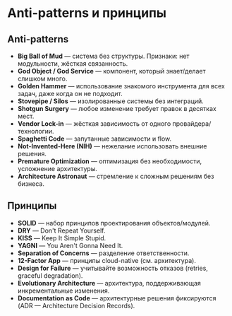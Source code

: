 # Anti-patterns и принципы

## Anti-patterns

- **Big Ball of Mud** — система без структуры. Признаки: нет модульности, жёсткая связанность.
- **God Object / God Service** — компонент, который знает/делает слишком много.
- **Golden Hammer** — использование знакомого инструмента для всех задач, даже когда он не подходит.
- **Stovepipe / Silos** — изолированные системы без интеграций.
- **Shotgun Surgery** — любое изменение требует правок в десятках мест.
- **Vendor Lock-in** — жёсткая зависимость от одного провайдера/технологии.
- **Spaghetti Code** — запутанные зависимости и flow.
- **Not-Invented-Here (NIH)** — нежелание использовать внешние решения.
- **Premature Optimization** — оптимизация без необходимости, усложнение архитектуры.
- **Architecture Astronaut** — стремление к сложным решениям без бизнеса.

## Принципы

- **SOLID** — набор принципов проектирования объектов/модулей.
- **DRY** — Don't Repeat Yourself.
- **KISS** — Keep It Simple Stupid.
- **YAGNI** — You Aren't Gonna Need It.
- **Separation of Concerns** — разделение ответственности.
- **12-Factor App** — принципы cloud-native (см. архитектура).
- **Design for Failure** — учитывайте возможность отказов (retries, graceful degradation).
- **Evolutionary Architecture** — архитектура, поддерживающая инкрементальные изменения.
- **Documentation as Code** — архитектурные решения фиксируются (ADR — Architecture Decision Records).
